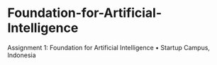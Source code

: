 # Foundation-for-Artificial-Intelligence
Assignment 1: Foundation for Artificial Intelligence • Startup Campus, Indonesia
